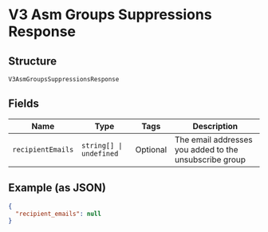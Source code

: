 
# V3 Asm Groups Suppressions Response

## Structure

`V3AsmGroupsSuppressionsResponse`

## Fields

| Name | Type | Tags | Description |
|  --- | --- | --- | --- |
| `recipientEmails` | `string[] \| undefined` | Optional | The email addresses you added to the unsubscribe group |

## Example (as JSON)

```json
{
  "recipient_emails": null
}
```

